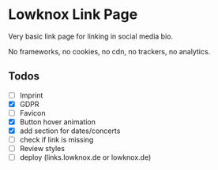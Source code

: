 # Lowknox Link Page
Very basic link page for linking in social media bio. 

No frameworks, no cookies, no cdn, no trackers, no analytics.  

## Todos
- [ ] Imprint
- [x] GDPR
- [ ] Favicon
- [x] Button hover animation
- [x] add section for dates/concerts
- [ ] check if link is missing
- [ ] Review styles
- [ ] deploy (links.lowknox.de or lowknox.de)